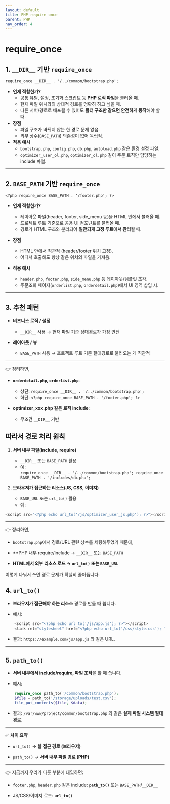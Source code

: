 ```yaml
---
layout: default
title: PHP require once
parent: PHP
nav_order: 4
---
```



# require_once

## 1. `__DIR__` 기반 `require_once`

`require_once __DIR__ . '/../common/bootstrap.php';`

- **언제 적합한가?**
	- 공통 유틸, 설정, 초기화 스크립트 등 **PHP 로직 파일**을 불러올 때.        
    - 현재 파일 위치와의 상대적 경로를 명확히 하고 싶을 때.        
    - 다른 서버/경로로 배포될 수 있어도 **폴더 구조만 같으면 안전하게 동작**해야 할 때.     
- **장점**    
    - 파일 구조가 바뀌지 않는 한 경로 문제 없음.        
    - 외부 상수(`BASE_PATH`) 의존성이 없어 독립적.        
- **적용 예시**    
    - `bootstrap.php`, `config.php`, `db.php`, `autoload.php` 같은 환경 설정 파일.        
    - `optimizer_user_ol.php`, `optimizer_ol.php` 같이 주문 로직만 담당하는 include 파일.        

---

## 2. `BASE_PATH` 기반 `require_once`

`<?php require_once BASE_PATH . '/footer.php'; ?>`

- **언제 적합한가?**    

    - 레이아웃 파일(header, footer, side_menu 등)을 HTML 안에서 불러올 때.        
    - 프로젝트 루트 기준으로 공용 UI 컴포넌트를 불러올 때.        
    - 경로가 HTML 구조와 분리되어 **일관되게 고정 루트에서 관리**될 때.     
    
- **장점**    

    - HTML 안에서 직관적 (header/footer 위치 고정).        
    - 어디서 호출해도 항상 같은 위치의 파일을 가져옴.    
    
- **적용 예시**    

    - `header.php`, `footer.php`, `side_menu.php` 등 레이아웃/템플릿 조각.        
    - 주문조회 페이지(`orderlist.php`, `orderdetail.php`)에서 UI 영역 삽입 시.        

---

## 3. 추천 패턴

- **비즈니스 로직 / 설정**    

    - `__DIR__` 사용 → 현재 파일 기준 상대경로가 가장 안전     
    
- **레이아웃 / 뷰**    

    - `BASE_PATH` 사용 → 프로젝트 루트 기준 절대경로로 불러오는 게 직관적        

---

👉 정리하면,

- **`orderdetail.php`, `orderlist.php`**:    
    - 상단: `require_once __DIR__ . '/../common/bootstrap.php';`        
    - 하단: `<?php require_once BASE_PATH . '/footer.php'; ?>`
        
- **optimizer_xxx.php 같은 로직 include**:    
    - 무조건 `__DIR__` 기반


## 따라서 경로 처리 원칙

1. **서버 내부 파일(include, require)**
    
    - `__DIR__` 또는 `BASE_PATH` 활용        
    - 예:        
        `require_once __DIR__ . '/../common/bootstrap.php'; require_once BASE_PATH . '/includes/db.php';`
        
2. **브라우저가 접근하는 리소스(JS, CSS, 이미지)**
    
    - `BASE_URL` 또는 `url_to()` 활용        
    - 예:        
```js
<script src="<?php echo url_to('/js/optimizer_user_js.php'); ?>"></script> <link rel="stylesheet" href="<?php echo url_to('/css/order.css'); ?>"> <img src="<?php echo url_to('/images/logo.png'); ?>" alt="Logo">
```

---

👉 정리하면,

- `bootstrap.php`에서 경로/URL 관련 상수를 세팅해두었기 때문에,    
- **PHP 내부 require/include → `__DIR__` 또는 `BASE_PATH`
    
- **HTML에서 외부 리소스 로드 → `url_to()` 또는 `BASE_URL`**
    
이렇게 나눠서 쓰면 경로 문제가 확실히 줄어듭니다.


## 4. `url_to()`

- **브라우저가 접근해야 하는 리소스** 경로를 만들 때 씁니다.
    
- 예시:
```js
    <script src="<?php echo url_to('/js/app.js'); ?>"></script> 
    <link rel="stylesheet" href="<?php echo url_to('/css/style.css'); ?>"> <img src="<?php echo url_to('/images/logo.png'); ?>" alt="로고">
```
    
    
- 결과: `https://example.com/js/app.js` 와 같은 URL.
    

---

## 5. `path_to()`

- **서버 내부에서 include/require, 파일 조작**을 할 때 씁니다.
    
- 예시:
```php
    require_once path_to('/common/bootstrap.php'); 
    $file = path_to('/storage/uploads/test.csv'); 
    file_put_contents($file, $data);
```
    
    
- 결과: `/var/www/project/common/bootstrap.php` 와 같은 **실제 파일 시스템 절대경로**.
    

---

✅ **차이 요약**

- `url_to()` → **웹 접근 경로 (브라우저)**
    
- `path_to()` → **서버 내부 파일 경로 (PHP)**
    

---

👉 지금까지 우리가 다룬 부분에 대입하면:

- `footer.php`, `header.php` 같은 include: **`path_to()`** 또는 `BASE_PATH`/`__DIR__`
    
- JS/CSS/이미지 로드: **`url_to()`**